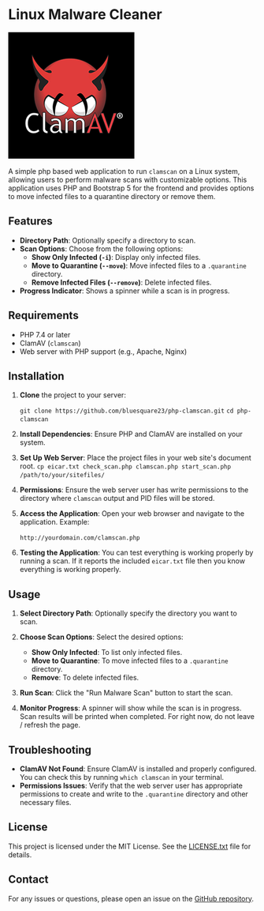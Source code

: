 # Linux Malware Cleaner

![clamav](clamav.png)

A simple php based web application to run `clamscan` on a Linux system,
allowing users to perform malware scans with customizable options. This
application uses PHP and Bootstrap 5 for the frontend and provides options to
move infected files to a quarantine directory or remove them.

## Features

- **Directory Path**: Optionally specify a directory to scan.
- **Scan Options**: Choose from the following options:
  - **Show Only Infected (`-i`)**: Display only infected files.
  - **Move to Quarantine (`--move`)**: Move infected files to a `.quarantine` directory.
  - **Remove Infected Files (`--remove`)**: Delete infected files.
- **Progress Indicator**: Shows a spinner while a scan is in progress.

## Requirements

- PHP 7.4 or later
- ClamAV (`clamscan`)
- Web server with PHP support (e.g., Apache, Nginx)

## Installation

1. **Clone** the project to your server:

   `git clone https://github.com/bluesquare23/php-clamscan.git`
   `cd php-clamscan`

2. **Install Dependencies**: Ensure PHP and ClamAV are installed on your system.

3. **Set Up Web Server**: Place the project files in your web site's document root.
   `cp eicar.txt check_scan.php clamscan.php start_scan.php /path/to/your/sitefiles/`

4. **Permissions**: Ensure the web server user has write permissions to the directory where `clamscan` output and PID files will be stored.

5. **Access the Application**: Open your web browser and navigate to the application. Example:

   `http://yourdomain.com/clamscan.php`

6. **Testing the Application**: You can test everything is working properly by running a scan. If it reports the included `eicar.txt` file then you know everything is working properly.

## Usage

1. **Select Directory Path**: Optionally specify the directory you want to scan.

2. **Choose Scan Options**: Select the desired options:
   - **Show Only Infected**: To list only infected files.
   - **Move to Quarantine**: To move infected files to a `.quarantine` directory.
   - **Remove**: To delete infected files.

3. **Run Scan**: Click the "Run Malware Scan" button to start the scan.

4. **Monitor Progress**: A spinner will show while the scan is in progress. Scan results will be printed when completed. For right now, do not leave / refresh the page.

## Troubleshooting

- **ClamAV Not Found**: Ensure ClamAV is installed and properly configured. You can check this by running `which clamscan` in your terminal.
- **Permissions Issues**: Verify that the web server user has appropriate permissions to create and write to the `.quarantine` directory and other necessary files.

## License

This project is licensed under the MIT License. See the [LICENSE.txt](LICENSE.txt) file for details.

## Contact

For any issues or questions, please open an issue on the [GitHub repository](https://github.com/bluesquare23/php-clamscan/issues).


